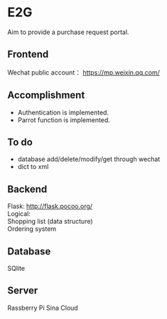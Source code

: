 # E2G
Aim to provide a purchase request portal.

## Frontend

Wechat public account： https://mp.weixin.qq.com/  

## Accomplishment

* Authentication is implemented. 
* Parrot function is implemented.

## To do

* database add/delete/modify/get through wechat
* dict to xml

## Backend

Flask: http://flask.pocoo.org/  
Logical:  
Shopping list (data structure)  
Ordering system  

## Database

SQlite

## Server

Rassberry Pi
Sina Cloud
